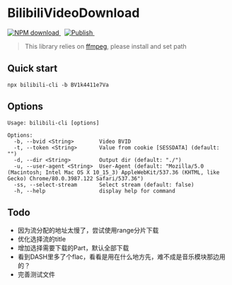 # BilibiliVideoDownload

<p>
  <a href="https://www.npmjs.com/package/bilibili-cli">
    <img src="https://img.shields.io/npm/dw/bilibili-cli?style=plastic" alt="NPM download" />
  </a>&nbsp;
  <a href="https://github.com/MunMunMiao/BilibiliVideoDownload/actions/workflows/main.yml">
    <img src="https://github.com/MunMunMiao/BilibiliVideoDownload/actions/workflows/main.yml/badge.svg" alt="Publish" />
  </a>&nbsp;
</p>

> This library relies on [ffmpeg](https://www.ffmpeg.org/download.html), please install and set path

## Quick start
```shell
npx bilibili-cli -b BV1k4411e7Va
```

## Options
```text
Usage: bilibili-cli [options]

Options:
  -b, --bvid <String>        Video BVID
  -t, --token <String>       Value from cookie [SESSDATA] (default: "")
  -d, --dir <String>         Output dir (default: "./")
  -u, --user-agent <String>  User-Agent (default: "Mozilla/5.0 (Macintosh; Intel Mac OS X 10_15_3) AppleWebKit/537.36 (KHTML, like Gecko) Chrome/80.0.3987.122 Safari/537.36")
  -ss, --select-stream       Select stream (default: false)
  -h, --help                 display help for command
```

## Todo
- 因为流分配的地址太慢了，尝试使用range分片下载
- 优化选择流的title
- 增加选择需要下载的Part，默认全部下载
- 看到DASH里多了个flac，看看是用在什么地方先，难不成是音乐模块那边用的？
- 完善测试文件
